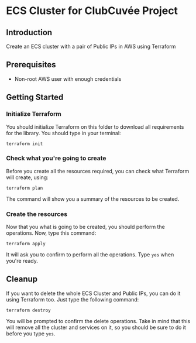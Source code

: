 # ECS Cluster for ClubCuvée Project

## Introduction

Create an ECS cluster with a pair of Public IPs in AWS using Terraform

## Prerequisites

- Non-root AWS user with enough credentials

## Getting Started

### Initialize Terraform

You should initialize Terraform on this folder to download all requirements for the library. You should type
in your terminal:

```
terraform init
```

### Check what you're going to create

Before you create all the resources required, you can check what Terraform will create, using:

```
terraform plan
```

The command will show you a summary of the resources to be created.

### Create the resources

Now that you what is going to be created, you should perform the operations. Now, type this command:

```
terraform apply
```

It will ask you to confirm to perform all the operations. Type `yes` when you're ready.

## Cleanup

If you want to delete the whole ECS Cluster and Public IPs, you can do it using Terraform too. Just type the
following command:

```
terraform destroy
```

You will be prompted to confirm the delete operations. Take in mind that this will remove all the cluster and services
on it, so you should be sure to do it before you type `yes`.
